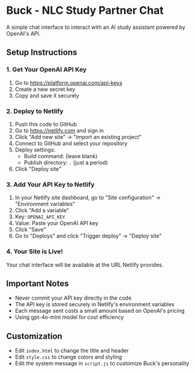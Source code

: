 # Buck - NLC Study Partner Chat

A simple chat interface to interact with an AI study assistant powered by OpenAI's API.

## Setup Instructions

### 1. Get Your OpenAI API Key
1. Go to https://platform.openai.com/api-keys
2. Create a new secret key
3. Copy and save it securely

### 2. Deploy to Netlify
1. Push this code to GitHub
2. Go to https://netlify.com and sign in
3. Click "Add new site" → "Import an existing project"
4. Connect to GitHub and select your repository
5. Deploy settings:
   - Build command: (leave blank)
   - Publish directory: `.` (just a period)
6. Click "Deploy site"

### 3. Add Your API Key to Netlify
1. In your Netlify site dashboard, go to "Site configuration" → "Environment variables"
2. Click "Add a variable"
3. Key: `OPENAI_API_KEY`
4. Value: Paste your OpenAI API key
5. Click "Save"
6. Go to "Deploys" and click "Trigger deploy" → "Deploy site"

### 4. Your Site is Live!
Your chat interface will be available at the URL Netlify provides.

## Important Notes
- Never commit your API key directly in the code
- The API key is stored securely in Netlify's environment variables
- Each message sent costs a small amount based on OpenAI's pricing
- Using gpt-4o-mini model for cost efficiency

## Customization
- Edit `index.html` to change the title and header
- Edit `style.css` to change colors and styling
- Edit the system message in `script.js` to customize Buck's personality
